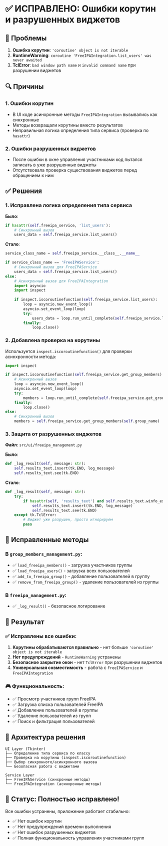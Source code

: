 # ✅ ИСПРАВЛЕНО: Ошибки корутин и разрушенных виджетов

## 🐛 Проблемы
1. **Ошибка корутин**: `'coroutine' object is not iterable`
2. **RuntimeWarning**: `coroutine 'FreeIPAIntegration.list_users' was never awaited`  
3. **TclError**: `bad window path name` и `invalid command name` при разрушении виджетов

## 🔍 Причины

### 1. Ошибки корутин
- В UI коде асинхронные методы `FreeIPAIntegration` вызывались как синхронные
- Методы возвращали корутины вместо результатов
- Неправильная логика определения типа сервиса (проверка по `hasattr`)

### 2. Ошибки разрушенных виджетов
- После ошибки в окне управления участниками код пытался записать в уже разрушенные виджеты
- Отсутствовала проверка существования виджетов перед обращением к ним

## ✅ Решения

### 1. Исправлена логика определения типа сервиса

**Было**:
```python
if hasattr(self.freeipa_service, 'list_users'):
    # Синхронный вызов
    users_data = self.freeipa_service.list_users()
```

**Стало**:
```python
service_class_name = self.freeipa_service.__class__.__name__

if service_class_name == 'FreeIPAService':
    # Синхронный вызов для FreeIPAService
    users_data = self.freeipa_service.list_users()
else:
    # Асинхронный вызов для FreeIPAIntegration
    import asyncio
    import inspect
    
    if inspect.iscoroutinefunction(self.freeipa_service.list_users):
        loop = asyncio.new_event_loop()
        asyncio.set_event_loop(loop)
        try:
            users_data = loop.run_until_complete(self.freeipa_service.list_users())
        finally:
            loop.close()
```

### 2. Добавлена проверка на корутины

Используется `inspect.iscoroutinefunction()` для проверки асинхронности метода:

```python
import inspect

if inspect.iscoroutinefunction(self.freeipa_service.get_group_members):
    # Асинхронный вызов
    loop = asyncio.new_event_loop()
    asyncio.set_event_loop(loop)
    try:
        members = loop.run_until_complete(self.freeipa_service.get_group_members(self.group_name))
    finally:
        loop.close()
else:
    # Синхронный вызов
    members = self.freeipa_service.get_group_members(self.group_name)
```

### 3. Защита от разрушенных виджетов

**Файл**: `src/ui/freeipa_management.py`

**Было**:
```python
def _log_result(self, message: str):
    self.results_text.insert(tk.END, log_message)
    self.results_text.see(tk.END)
```

**Стало**:
```python
def _log_result(self, message: str):
    try:
        if hasattr(self, 'results_text') and self.results_text.winfo_exists():
            self.results_text.insert(tk.END, log_message)
            self.results_text.see(tk.END)
    except tk.TclError:
        # Виджет уже разрушен, просто игнорируем
        pass
```

## 🎯 Исправленные методы

### В `group_members_management.py`:
- ✅ `load_freeipa_members()` - загрузка участников группы
- ✅ `load_freeipa_users()` - загрузка всех пользователей
- ✅ `add_to_freeipa_group()` - добавление пользователей в группу
- ✅ `remove_from_freeipa_group()` - удаление пользователей из группы

### В `freeipa_management.py`:
- ✅ `_log_result()` - безопасное логирование

## 🚀 Результат

### ✅ Исправлены все ошибки:
1. **Корутины обрабатываются правильно** - нет больше `'coroutine' object is not iterable`
2. **Нет предупреждений** - `RuntimeWarning` устранены
3. **Безопасное закрытие окон** - нет `TclError` при разрушении виджетов
4. **Универсальная совместимость** - работа с `FreeIPAService` и `FreeIPAIntegration`

### 🎮 Функциональность:
- ✅ Просмотр участников групп FreeIPA
- ✅ Загрузка списка пользователей FreeIPA
- ✅ Добавление пользователей в группы
- ✅ Удаление пользователей из групп
- ✅ Поиск и фильтрация пользователей

## 🔧 Архитектура решения

```
UI Layer (Tkinter)
├── Определение типа сервиса по классу
├── Проверка на корутины (inspect.iscoroutinefunction)
├── Выбор синхронного/асинхронного вызова
└── Безопасная работа с виджетами

Service Layer
├── FreeIPAService (синхронные методы)
└── FreeIPAIntegration (асинхронные методы)
```

## 🎉 Статус: Полностью исправлено!

Все ошибки устранены, приложение работает стабильно:
- ✅ Нет ошибок корутин
- ✅ Нет предупреждений времени выполнения
- ✅ Нет ошибок разрушенных виджетов
- ✅ Полная функциональность управления участниками групп
